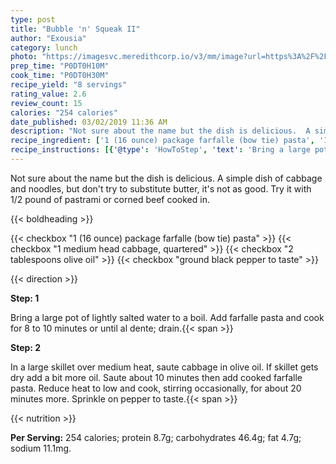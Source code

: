 ```yaml
---
type: post
title: "Bubble 'n' Squeak II"
author: "Exousia"
category: lunch
photo: "https://imagesvc.meredithcorp.io/v3/mm/image?url=https%3A%2F%2Fimages.media-allrecipes.com%2Fuserphotos%2F430180.jpg"
prep_time: "P0DT0H10M"
cook_time: "P0DT0H30M"
recipe_yield: "8 servings"
rating_value: 2.6
review_count: 15
calories: "254 calories"
date_published: 03/02/2019 11:36 AM
description: "Not sure about the name but the dish is delicious.  A simple dish of cabbage and noodles, but don't try to substitute butter, it's not as good.  Try it with 1/2 pound of pastrami or corned beef cooked in."
recipe_ingredient: ['1 (16 ounce) package farfalle (bow tie) pasta', '1 medium head cabbage, quartered', '2 tablespoons olive oil', 'ground black pepper to taste']
recipe_instructions: [{'@type': 'HowToStep', 'text': 'Bring a large pot of lightly salted water to a boil. Add farfalle pasta and cook for 8 to 10 minutes or until al dente; drain.\n'}, {'@type': 'HowToStep', 'text': 'In a large skillet over medium heat, saute cabbage in olive oil.  If skillet gets dry add a bit more oil.   Saute about 10 minutes then add cooked farfalle pasta. Reduce heat to low and cook, stirring occasionally, for about 20 minutes more.  Sprinkle on pepper to taste.\n'}]
---
```


Not sure about the name but the dish is delicious.  A simple dish of cabbage and noodles, but don't try to substitute butter, it's not as good.  Try it with 1/2 pound of pastrami or corned beef cooked in. 

{{< boldheading >}}

{{< checkbox "1 (16 ounce) package farfalle (bow tie) pasta" >}}
{{< checkbox "1 medium head cabbage, quartered" >}}
{{< checkbox "2 tablespoons olive oil" >}}
{{< checkbox "ground black pepper to taste" >}}


{{< direction >}}

**Step: 1**

Bring a large pot of lightly salted water to a boil. Add farfalle pasta and cook for 8 to 10 minutes or until al dente; drain.{{< span >}}

**Step: 2**

In a large skillet over medium heat, saute cabbage in olive oil.  If skillet gets dry add a bit more oil.   Saute about 10 minutes then add cooked farfalle pasta. Reduce heat to low and cook, stirring occasionally, for about 20 minutes more.  Sprinkle on pepper to taste.{{< span >}}

{{< nutrition >}}

**Per Serving:** 254 calories; protein 8.7g; carbohydrates 46.4g; fat 4.7g; sodium 11.1mg.